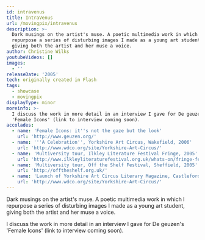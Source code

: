 ```yaml
---
id: intravenus
title: IntraVenus
url: /movingpix/intravenus
description: >-
  Dark musings on the artist's muse. A poetic multimedia work in which I
  repurpose a series of disturbing images I made as a young art student,
  giving both the artist and her muse a voice.
author: Christine Wilks
youtubeVideos: []
images:
  - ''
releaseDate: '2005'
tech: originally created in Flash
tags:
  - showcase
  - movingpix
displayType: minor
moreinfo: >-
  I discuss the work in more detail in an interview I gave for De geuzen's
  'Female Icons' (link to interview coming soon).
accolades:
  - name: 'Female Icons: it''s not the gaze but the look'
    url: 'http://www.geuzen.org/'
  - name: '''A Celebration'', Yorkshire Art Circus, Wakefield, 2006'
    url: 'http://www.wdco.org/site/Yorkshire-Art-Circus/'
  - name: 'Multiversity tour, Ilkley Literature Festival Fringe, 2005'
    url: 'http://www.ilkleyliteraturefestival.org.uk/whats-on/fringe-festival'
  - name: 'Multiversity tour, Off the Shelf Festival, Sheffield, 2005'
    url: 'http://offtheshelf.org.uk/'
  - name: 'Launch of Yorkshire Art Circus Literary Magazine, Castleford, 2005'
    url: 'http://www.wdco.org/site/Yorkshire-Art-Circus/'
---
```



Dark musings on the artist's muse. A poetic multimedia work in which I repurpose a series of disturbing images I made as a young art student, giving both the artist and her muse a voice.

I discuss the work in more detail in an interview I gave for De geuzen's 'Female Icons' (link to interview coming soon).
